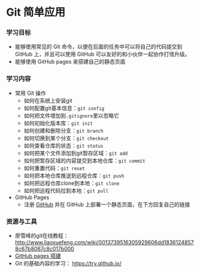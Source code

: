 # Git 简单应用

### 学习目标

- 能够使用常见的 Git 命令，以便在后面的任务中可以将自己的代码提交到 GitHub 上，并且可以使用 GitHub 可以友好的和小伙伴一起协作打怪升级。
- 能够使用 GitHub pages 来搭建自己的静态页面



### 学习内容

- 常用 Git 操作
  - 如何在系统上安装git
  - 如何配置git基本信息：`git config`
  - 如何把文件增加到`.gitignore`里以忽略它
  - 如何初始化版本库：`git init`
  - 如何创建和删除分支：`git branch`
  - 如何切换到某个分支：`git checkout`
  - 如何查看仓库的状态：`git status`
  - 如何把某个文件添加到git暂存区域：`git add`
  - 如何把暂存区域的内容提交到本地仓库：`git commit`
  - 如何重置代码：`git reset`
  - 如何把本地仓库推送到远程仓库：`git push`
  - 如何把远程仓库clone到本地：`git clone`
  - 如何把远程代码拉到本地：`git pull`
- GitHub Pages
  - 注册 [GitHub](http://github.com/) 并在 GitHub 上部署一个静态页面，在下方回复自己的链接



### 资源与工具



- 廖雪峰的git在线教程：<http://www.liaoxuefeng.com/wiki/0013739516305929606dd18361248578c67b8067c8c017b000>
- [GitHub pages 搭建](https://pages.github.com/)
- Git 的基础内容的学习： <https://try.github.io/>